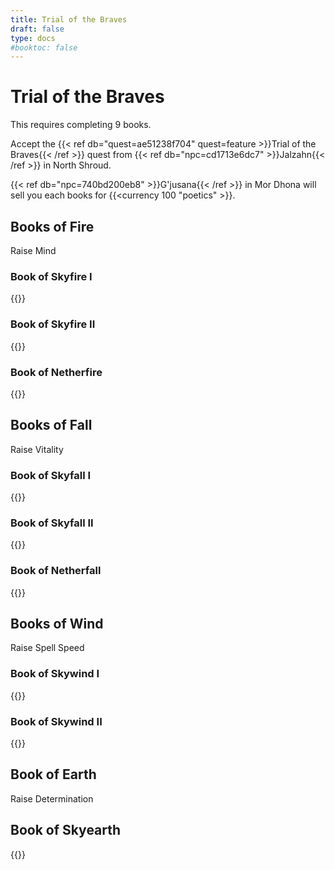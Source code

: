 ```yaml
---
title: Trial of the Braves
draft: false
type: docs
#booktoc: false
---
```

# Trial of the Braves

This requires completing 9 books.

Accept the {{< ref db="quest=ae51238f704" quest=feature >}}Trial of the Braves{{< /ref >}} quest from {{< ref db="npc=cd1713e6dc7" >}}Jalzahn{{< /ref >}} in North Shroud.


{{< ref db="npc=740bd200eb8" >}}G'jusana{{< /ref >}} in Mor Dhona will sell you each books for {{<currency 100 "poetics" >}}.

## Books of Fire
Raise Mind

### Book of Skyfire I
{{<bundle-gallery prefix="skyfire_1" >}}

### Book of Skyfire II
{{<bundle-gallery prefix="skyfire_2" >}}

### Book of Netherfire
{{<bundle-gallery prefix="netherfire" >}}

## Books of Fall
Raise Vitality

### Book of Skyfall I
{{<bundle-gallery prefix="skyfall_1" >}}

### Book of Skyfall II
{{<bundle-gallery prefix="skyfall_2" >}}

### Book of Netherfall
{{<bundle-gallery prefix="netherfall" >}}

## Books of Wind
Raise Spell Speed

### Book of Skywind I
{{<bundle-gallery prefix="skywind_1" >}}

### Book of Skywind II
{{<bundle-gallery prefix="skywind_2" >}}

## Book of Earth
Raise Determination

## Book of Skyearth
{{<bundle-gallery prefix="skyearth" >}}
